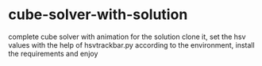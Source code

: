 # cube-solver-with-solution
complete cube solver with animation for the solution
clone it, set the hsv values with the help of hsvtrackbar.py according to the environment, install the requirements and enjoy
